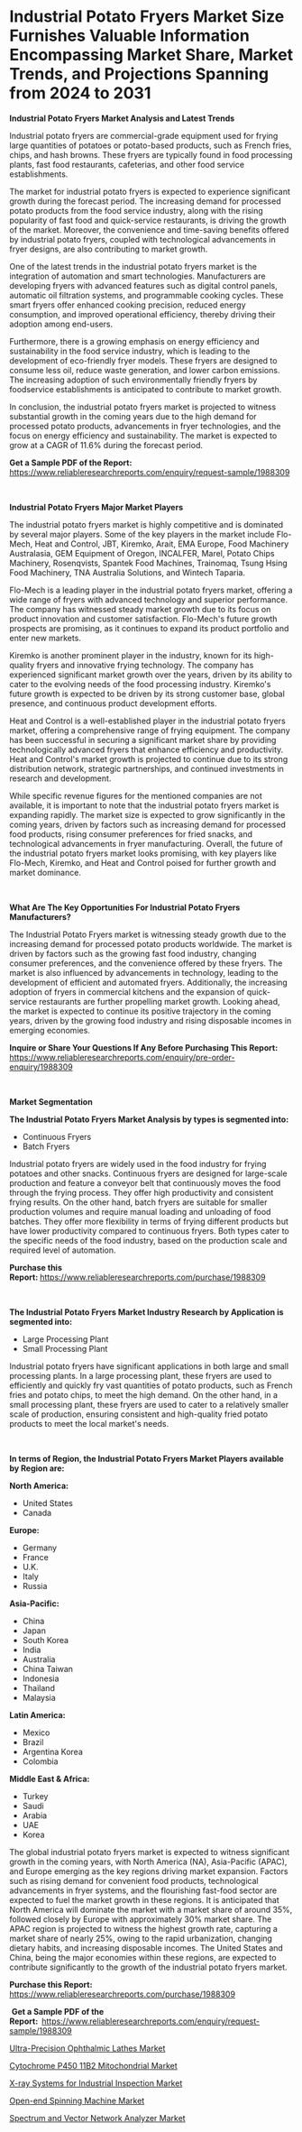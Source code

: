 <p><h1>Industrial Potato Fryers Market Size Furnishes Valuable Information Encompassing Market Share, Market Trends, and Projections Spanning from 2024 to 2031</h1></p><p><strong>Industrial Potato Fryers Market Analysis and Latest Trends</strong></p>
<p><p>Industrial potato fryers are commercial-grade equipment used for frying large quantities of potatoes or potato-based products, such as French fries, chips, and hash browns. These fryers are typically found in food processing plants, fast food restaurants, cafeterias, and other food service establishments.</p><p>The market for industrial potato fryers is expected to experience significant growth during the forecast period. The increasing demand for processed potato products from the food service industry, along with the rising popularity of fast food and quick-service restaurants, is driving the growth of the market. Moreover, the convenience and time-saving benefits offered by industrial potato fryers, coupled with technological advancements in fryer designs, are also contributing to market growth.</p><p>One of the latest trends in the industrial potato fryers market is the integration of automation and smart technologies. Manufacturers are developing fryers with advanced features such as digital control panels, automatic oil filtration systems, and programmable cooking cycles. These smart fryers offer enhanced cooking precision, reduced energy consumption, and improved operational efficiency, thereby driving their adoption among end-users.</p><p>Furthermore, there is a growing emphasis on energy efficiency and sustainability in the food service industry, which is leading to the development of eco-friendly fryer models. These fryers are designed to consume less oil, reduce waste generation, and lower carbon emissions. The increasing adoption of such environmentally friendly fryers by foodservice establishments is anticipated to contribute to market growth.</p><p>In conclusion, the industrial potato fryers market is projected to witness substantial growth in the coming years due to the high demand for processed potato products, advancements in fryer technologies, and the focus on energy efficiency and sustainability. The market is expected to grow at a CAGR of 11.6% during the forecast period.</p></p>
<p><strong>Get a Sample PDF of the Report:&nbsp;</strong> <a href="https://www.reliableresearchreports.com/enquiry/request-sample/1988309">https://www.reliableresearchreports.com/enquiry/request-sample/1988309</a></p>
<p>&nbsp;</p>
<p><strong>Industrial Potato Fryers Major Market Players</strong></p>
<p><p>The industrial potato fryers market is highly competitive and is dominated by several major players. Some of the key players in the market include Flo-Mech, Heat and Control, JBT, Kiremko, Arait, EMA Europe, Food Machinery Australasia, GEM Equipment of Oregon, INCALFER, Marel, Potato Chips Machinery, Rosenqvists, Spantek Food Machines, Trainomaq, Tsung Hsing Food Machinery, TNA Australia Solutions, and Wintech Taparia.</p><p>Flo-Mech is a leading player in the industrial potato fryers market, offering a wide range of fryers with advanced technology and superior performance. The company has witnessed steady market growth due to its focus on product innovation and customer satisfaction. Flo-Mech's future growth prospects are promising, as it continues to expand its product portfolio and enter new markets.</p><p>Kiremko is another prominent player in the industry, known for its high-quality fryers and innovative frying technology. The company has experienced significant market growth over the years, driven by its ability to cater to the evolving needs of the food processing industry. Kiremko's future growth is expected to be driven by its strong customer base, global presence, and continuous product development efforts.</p><p>Heat and Control is a well-established player in the industrial potato fryers market, offering a comprehensive range of frying equipment. The company has been successful in securing a significant market share by providing technologically advanced fryers that enhance efficiency and productivity. Heat and Control's market growth is projected to continue due to its strong distribution network, strategic partnerships, and continued investments in research and development.</p><p>While specific revenue figures for the mentioned companies are not available, it is important to note that the industrial potato fryers market is expanding rapidly. The market size is expected to grow significantly in the coming years, driven by factors such as increasing demand for processed food products, rising consumer preferences for fried snacks, and technological advancements in fryer manufacturing. Overall, the future of the industrial potato fryers market looks promising, with key players like Flo-Mech, Kiremko, and Heat and Control poised for further growth and market dominance.</p></p>
<p>&nbsp;</p>
<p><strong>What Are The Key Opportunities For Industrial Potato Fryers Manufacturers?</strong></p>
<p><p>The Industrial Potato Fryers market is witnessing steady growth due to the increasing demand for processed potato products worldwide. The market is driven by factors such as the growing fast food industry, changing consumer preferences, and the convenience offered by these fryers. The market is also influenced by advancements in technology, leading to the development of efficient and automated fryers. Additionally, the increasing adoption of fryers in commercial kitchens and the expansion of quick-service restaurants are further propelling market growth. Looking ahead, the market is expected to continue its positive trajectory in the coming years, driven by the growing food industry and rising disposable incomes in emerging economies.</p></p>
<p><strong>Inquire or Share Your Questions If Any Before Purchasing This Report:</strong> <a href="https://www.reliableresearchreports.com/enquiry/pre-order-enquiry/1988309">https://www.reliableresearchreports.com/enquiry/pre-order-enquiry/1988309</a></p>
<p>&nbsp;</p>
<p><strong>Market Segmentation</strong></p>
<p><strong>The Industrial Potato Fryers Market Analysis by types is segmented into:</strong></p>
<p><ul><li>Continuous Fryers</li><li>Batch Fryers</li></ul></p>
<p><p>Industrial potato fryers are widely used in the food industry for frying potatoes and other snacks. Continuous fryers are designed for large-scale production and feature a conveyor belt that continuously moves the food through the frying process. They offer high productivity and consistent frying results. On the other hand, batch fryers are suitable for smaller production volumes and require manual loading and unloading of food batches. They offer more flexibility in terms of frying different products but have lower productivity compared to continuous fryers. Both types cater to the specific needs of the food industry, based on the production scale and required level of automation.</p></p>
<p><strong>Purchase this Report:&nbsp;</strong><a href="https://www.reliableresearchreports.com/purchase/1988309">https://www.reliableresearchreports.com/purchase/1988309</a></p>
<p>&nbsp;</p>
<p><strong>The Industrial Potato Fryers Market Industry Research by Application is segmented into:</strong></p>
<p><ul><li>Large Processing Plant</li><li>Small Processing Plant</li></ul></p>
<p><p>Industrial potato fryers have significant applications in both large and small processing plants. In a large processing plant, these fryers are used to efficiently and quickly fry vast quantities of potato products, such as French fries and potato chips, to meet the high demand. On the other hand, in a small processing plant, these fryers are used to cater to a relatively smaller scale of production, ensuring consistent and high-quality fried potato products to meet the local market's needs.</p></p>
<p>&nbsp;</p>
<p><strong>In terms of Region, the Industrial Potato Fryers Market Players available by Region are:</strong></p>
<p>
    <p> <strong> North America: </strong>
        <ul>
            <li>United States</li>
            <li>Canada</li>
        </ul>
        </p> 
    <p> <strong> Europe: </strong>
        <ul>
            <li>Germany</li>
            <li>France</li>
            <li>U.K.</li>
            <li>Italy</li>
            <li>Russia</li>
        </ul>
        </p> 
    <p> <strong> Asia-Pacific: </strong>
        <ul>
            <li>China</li>
            <li>Japan</li>
            <li>South Korea</li>
            <li>India</li>
            <li>Australia</li>
            <li>China Taiwan</li>
            <li>Indonesia</li>
            <li>Thailand</li>
            <li>Malaysia</li>
        </ul>
        </p> 
    <p> <strong> Latin America: </strong>
        <ul>
            <li>Mexico</li>
            <li>Brazil</li>
            <li>Argentina Korea</li>
            <li>Colombia</li>
        </ul>
        </p> 
    <p> <strong> Middle East & Africa: </strong>
        <ul>
            <li>Turkey</li>
            <li>Saudi</li>
            <li>Arabia</li>
            <li>UAE</li>
            <li>Korea</li>
        </ul>
    </p>
    </p>
<p><p>The global industrial potato fryers market is expected to witness significant growth in the coming years, with North America (NA), Asia-Pacific (APAC), and Europe emerging as the key regions driving market expansion. Factors such as rising demand for convenient food products, technological advancements in fryer systems, and the flourishing fast-food sector are expected to fuel the market growth in these regions. It is anticipated that North America will dominate the market with a market share of around 35%, followed closely by Europe with approximately 30% market share. The APAC region is projected to witness the highest growth rate, capturing a market share of nearly 25%, owing to the rapid urbanization, changing dietary habits, and increasing disposable incomes. The United States and China, being the major economies within these regions, are expected to contribute significantly to the growth of the industrial potato fryers market.</p></p>
<p><strong>Purchase this Report: </strong><a href="https://www.reliableresearchreports.com/purchase/1988309">https://www.reliableresearchreports.com/purchase/1988309</a></p>
<p>&nbsp;<strong>Get a Sample PDF of the Report:&nbsp;&nbsp;</strong><a href="https://www.reliableresearchreports.com/enquiry/request-sample/1988309">https://www.reliableresearchreports.com/enquiry/request-sample/1988309</a></p>
<p><strong></strong></p>
<p><p><a href="https://github.com/vimar16th/Market-Research-Report-List-2/blob/main/ultra-precision-ophthalmic-lathes-market.md">Ultra-Precision Ophthalmic Lathes Market</a></p><p><a href="https://issuu.com/reportprime-2/docs/cytochrome-p450-11b2-mitochondrial-market-size-203">Cytochrome P450 11B2 Mitochondrial Market</a></p><p><a href="https://github.com/sofayahoo2023/Market-Research-Report-List-2/blob/main/x-ray-systems-for-industrial-inspection-market.md">X-ray Systems for Industrial Inspection Market</a></p><p><a href="https://github.com/pizolina/Market-Research-Report-List-2/blob/main/open-end-spinning-machine-market.md">Open-end Spinning Machine Market</a></p><p><a href="https://github.com/lbird53714/Market-Research-Report-List-2/blob/main/spectrum-and-vector-network-analyzer-market.md">Spectrum and Vector Network Analyzer Market</a></p></p>